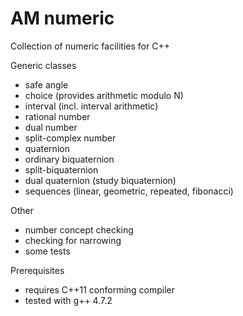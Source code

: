 AM numeric
==========

Collection of numeric facilities for C++


Generic classes
  - safe angle 
  - choice (provides arithmetic modulo N)
  - interval (incl. interval arithmetic)
  - rational number
  - dual number
  - split-complex number
  - quaternion  
  - ordinary biquaternion
  - split-biquaternion
  - dual quaternion (study biquaternion)  
  - sequences (linear, geometric, repeated, fibonacci)
    
Other
  - number concept checking
  - checking for narrowing
  - some tests

Prerequisites
  - requires C++11 conforming compiler
  - tested with g++ 4.7.2
